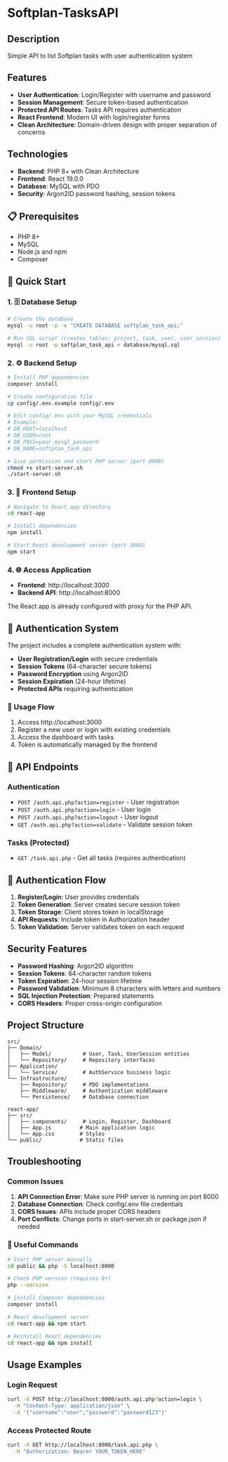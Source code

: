 # Softplan-TasksAPI

## Description
Simple API to list Softplan tasks with user authentication system

## Features
- **User Authentication**: Login/Register with username and password
- **Session Management**: Secure token-based authentication
- **Protected API Routes**: Tasks API requires authentication
- **React Frontend**: Modern UI with login/register forms
- **Clean Architecture**: Domain-driven design with proper separation of concerns

## Technologies
- **Backend**: PHP 8+ with Clean Architecture
- **Frontend**: React 19.0.0
- **Database**: MySQL with PDO
- **Security**: Argon2ID password hashing, session tokens

## 📋 Prerequisites
- PHP 8+ 
- MySQL
- Node.js and npm
- Composer

## 🚀 Quick Start

### 1. 🗄️ Database Setup
```bash
# Create the database
mysql -u root -p -e "CREATE DATABASE softplan_task_api;"

# Run SQL script (creates tables: project, task, user, user_session)
mysql -u root -p softplan_task_api < database/mysql.sql
```

### 2. ⚙️ Backend Setup
```bash
# Install PHP dependencies
composer install

# Create configuration file
cp config/.env.example config/.env

# Edit config/.env with your MySQL credentials
# Example:
# DB_HOST=localhost
# DB_USER=root  
# DB_PASS=your_mysql_password
# DB_NAME=softplan_task_api

# Give permission and start PHP server (port 8000)
chmod +x start-server.sh
./start-server.sh
```

### 3. 🎨 Frontend Setup
```bash
# Navigate to React app directory
cd react-app

# Install dependencies
npm install

# Start React development server (port 3000)
npm start
```

### 4. 🌐 Access Application
- **Frontend**: http://localhost:3000
- **Backend API**: http://localhost:8000

The React app is already configured with proxy for the PHP API.

## 🔐 Authentication System

The project includes a complete authentication system with:

- **User Registration/Login** with secure credentials
- **Session Tokens** (64-character secure tokens)
- **Password Encryption** using Argon2ID
- **Session Expiration** (24-hour lifetime)
- **Protected APIs** requiring authentication

### 🎯 Usage Flow

1. Access http://localhost:3000
2. Register a new user or login with existing credentials
3. Access the dashboard with tasks
4. Token is automatically managed by the frontend

## 📡 API Endpoints

### Authentication
- `POST /auth.api.php?action=register` - User registration  
- `POST /auth.api.php?action=login` - User login
- `POST /auth.api.php?action=logout` - User logout
- `GET /auth.api.php?action=validate` - Validate session token

### Tasks (Protected)
- `GET /task.api.php` - Get all tasks (requires authentication)

## 🔄 Authentication Flow

1. **Register/Login**: User provides credentials
2. **Token Generation**: Server creates secure session token
3. **Token Storage**: Client stores token in localStorage
4. **API Requests**: Include token in Authorization header
5. **Token Validation**: Server validates token on each request

## Security Features

- **Password Hashing**: Argon2ID algorithm
- **Session Tokens**: 64-character random tokens
- **Token Expiration**: 24-hour session lifetime
- **Password Validation**: Minimum 8 characters with letters and numbers
- **SQL Injection Protection**: Prepared statements
- **CORS Headers**: Proper cross-origin configuration

## Project Structure

```
src/
├── Domain/
│   ├── Model/          # User, Task, UserSession entities
│   └── Repository/     # Repository interfaces
├── Application/
│   └── Service/        # AuthService business logic
└── Infrastructure/
    ├── Repository/     # PDO implementations
    ├── Middleware/     # Authentication middleware
    └── Persistence/    # Database connection

react-app/
├── src/
│   ├── components/     # Login, Register, Dashboard
│   ├── App.js         # Main application logic
│   └── App.css        # Styles
└── public/            # Static files
```

## Troubleshooting

### Common Issues

1. **API Connection Error**: Make sure PHP server is running on port 8000
2. **Database Connection**: Check config/.env file credentials
3. **CORS Issues**: APIs include proper CORS headers
4. **Port Conflicts**: Change ports in start-server.sh or package.json if needed

### 🔧 Useful Commands

```bash
# Start PHP server manually
cd public && php -S localhost:8000

# Check PHP version (requires 8+)
php --version

# Install Composer dependencies
composer install

# React development server
cd react-app && npm start

# Reinstall React dependencies
cd react-app && npm install
```

## Usage Examples

### Login Request
```bash
curl -X POST http://localhost:8000/auth.api.php?action=login \
  -H "Content-Type: application/json" \
  -d '{"username":"user","password":"password123"}'
```

### Access Protected Route
```bash
curl -X GET http://localhost:8000/task.api.php \
  -H "Authorization: Bearer YOUR_TOKEN_HERE"
